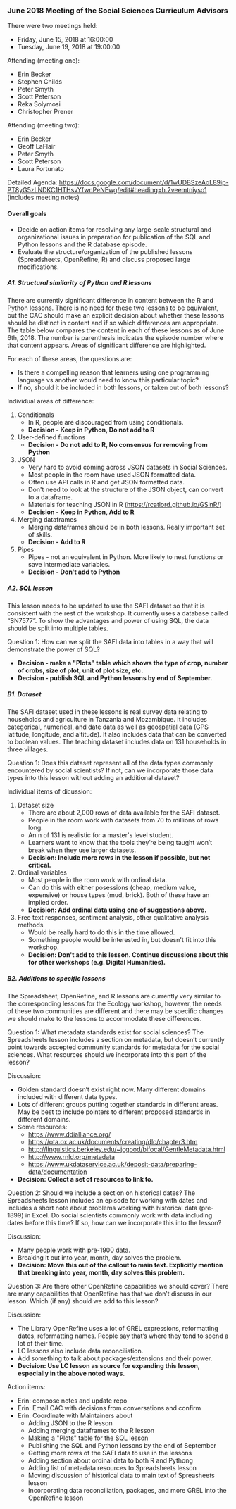 ### June 2018 Meeting of the Social Sciences Curriculum Advisors

There were two meetings held:
- Friday, June 15, 2018 at 16:00:00
- Tuesday, June 19, 2018 at 19:00:00

Attending (meeting one):  
- Erin Becker  
- Stephen Childs  
- Peter Smyth  
- Scott Peterson  
- Reka Solymosi 
- Christopher Prener

Attending (meeting two):  
- Erin Becker  
- Geoff LaFlair  
- Peter Smyth  
- Scott Peterson  
- Laura Fortunato  

Detailed Agenda: https://docs.google.com/document/d/1wUDBSzeAoL89ip-PT8yG5zLNDKC1HTHsvYfwnPeNEwg/edit#heading=h.2veemtniyso1 (includes meeting notes)

#### Overall goals
- Decide on action items for resolving any large-scale structural and organizational issues in preparation for publication of the SQL and Python lessons and the R database episode.  
- Evaluate the structure/organization of the published lessons (Spreadsheets, OpenRefine, R) and discuss proposed large modifications.  

##### A1. Structural similarity of Python and R lessons

There are currently significant difference in content between the R 
and Python lessons. There is no need for these two lessons to be 
equivalent, but the CAC should make an explicit decision about 
whether these lessons should be distinct in content and if so which 
differences are appropriate. The table below compares the content in
each of these lessons as of June 6th, 2018. The number is parenthesis
indicates the episode number where that content appears. Areas of 
significant difference are highlighted. 

For each of these areas, the questions are: 
- Is there a compelling reason that learners using one programming language vs another would need to know this particular topic? 
- If no, should it be included in both lessons, or taken out of both lessons?

Individual areas of difference: 
1. Conditionals
    - In R, people are discouraged from using conditionals.  
    - **Decision - Keep in Python, Do not add to R**
2. User-defined functions 
    - **Decision - Do not add to R, No consensus for removing from Python**
3. JSON
    - Very hard to avoid coming across JSON datasets in Social Sciences. 
    - Most people in the room have used JSON formatted data.
    - Often use API calls in R and get JSON formatted data.
    - Don't need to look at the structure of the JSON object, can convert to a dataframe.
    - Materials for teaching JSON in R (https://rcatlord.github.io/GSinR/)
    - **Decision - Keep in Python, Add to R**
4. Merging dataframes
    - Merging dataframes should be in both lessons. Really important set of skills.
    - **Decision - Add to R**
5. Pipes
    - Pipes - not an equivalent in Python. More likely to nest functions or save intermediate variables.
    - **Decision - Don't add to Python**


##### A2. SQL lesson

This lesson needs to be updated to use the SAFI dataset so that it is consistent with the rest of the workshop. It currently uses a database called “SN7577”. To show the advantages and power of using SQL, the data should be split into multiple tables. 

Question 1: How can we split the SAFI data into tables in a way that will demonstrate the power of SQL?

- **Decision - make a "Plots" table which shows the type of crop, number of crobs, size of plot, unit of plot size, etc.**
- **Decision - publish SQL and Python lessons by end of September.**

##### B1. Dataset

The SAFI dataset used in these lessons is real survey data relating to households and agriculture in Tanzania and Mozambique. It includes categorical, numerical, and date data as well as geospatial data (GPS latitude, longitude, and altitude). It also includes data that can be converted to boolean values. The teaching dataset includes data on 131 households in three villages. 

Question 1: Does this dataset represent all of the data types commonly encountered by social scientists? If not, can we incorporate those data types into this lesson without adding an additional dataset? 


Individual items of dicussion:
1. Dataset size
    - There are about 2,000 rows of data available for the SAFI dataset. 
    - People in the room work with datasets from 70 to millions of rows long.
    - An n of 131 is realistic for a master's level student.
    - Learners want to know that the tools they’re being taught won’t break when they use larger datasets. 
    - **Decision: Include more rows in the lesson if possible, but not critical.**
2. Ordinal variables
    - Most people in the room work with ordinal data.
    - Can do this with either posessions (cheap, medium value, expensive) or house types (mud, brick). Both of these have an implied order.
    - **Decision: Add ordinal data using one of suggestions above.**
3. Free text responses, sentiment analysis, other qualitative analysis methods
    - Would be really hard to do this in the time allowed. 
    - Something people would be interested in, but doesn't fit into this workshop.
    - **Decision: Don't add to this lesson. Continue discussions about this for other workshops (e.g. Digital Humanities).**

##### B2. Additions to specific lessons

The Spreadsheet, OpenRefine, and R lessons are currently very similar to the corresponding lessons for the Ecology workshop, however, the needs of these two communities are different and there may be specific changes we should make to the lessons to accommodate these differences. 

Question 1: What metadata standards exist for social sciences? The Spreadsheets lesson includes a section on metadata, but doesn’t currently point towards accepted community standards for metadata for the social sciences. What resources should we incorporate into this part of the lesson?

Discussion:
- Golden standard doesn’t exist right now. Many different domains included with different data types.
- Lots of different groups putting together standards in different areas. May be best to include pointers to different proposed standards in different domains. 
- Some resources:
    - https://www.ddialliance.org/
    - https://ota.ox.ac.uk/documents/creating/dlc/chapter3.htm
    - http://linguistics.berkeley.edu/~jcgood/bifocal/GentleMetadata.html
    - http://www.rnld.org/metadata 
    - https://www.ukdataservice.ac.uk/deposit-data/preparing-data/documentation 
- **Decision: Collect a set of resources to link to.**

Question 2: Should we include a section on historical dates? The Spreadsheets lesson includes an episode for working with dates and includes a short note about problems working with historical data (pre-1899) in Excel. Do social scientists commonly work with data including dates before this time? If so, how can we incorporate this into the lesson?

Discussion: 
- Many people work with pre-1900 data. 
- Breaking it out into year, month, day solves the problem. 
- **Decision: Move this out of the callout to main text. Explicitly mention that breaking into year, month, day solves this problem.**

Question 3: Are there other OpenRefine capabilities we should cover? There are many capabilities that OpenRefine has that we don’t discuss in our lesson. Which (if any) should we add to this lesson?

Discussion:
- The Library OpenRefine uses a lot of GREL expressions, reformatting dates, reformatting names. People say that’s where they tend to spend a lot of their time.
- LC lessons also include data reconciliation. 
- Add something to talk about packages/extensions and their power.
- **Decision: Use LC lesson as source for expanding this lesson, especially in the above noted ways.**

Action items:
- Erin: compose notes and update repo
- Erin: Email CAC with decisions from conversations and confirm
- Erin: Coordinate with Maintainers about
    - Adding JSON to the R lesson
    - Adding merging dataframes to the R lesson
    - Making a "Plots" table for the SQL lesson
    - Publishing the SQL and Python lessons by the end of September
    - Getting more rows of the SAFI data to use in the lessons
    - Adding section about ordinal data to both R and Pythong
    - Adding list of metadata resources to Spreadsheets lesson
    - Moving discussion of historical data to main text of Spreasheets lesson
    - Incorporating data reconciliation, packages, and more GREL into the OpenRefine lesson
